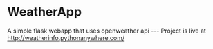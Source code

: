 # WeatherApp
A simple flask webapp that uses openweather api
                      ---
Project is live at http://weatherinfo.pythonanywhere.com/
